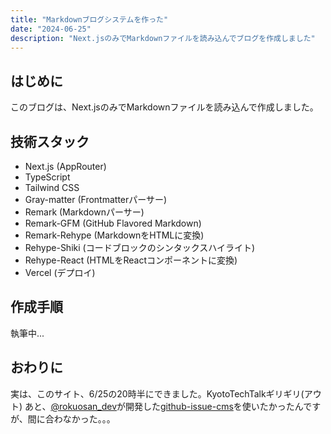 ```yaml
---
title: "Markdownブログシステムを作った"
date: "2024-06-25"
description: "Next.jsのみでMarkdownファイルを読み込んでブログを作成しました"
---
```


## はじめに

このブログは、Next.jsのみでMarkdownファイルを読み込んで作成しました。

## 技術スタック
- Next.js (AppRouter)
- TypeScript
- Tailwind CSS
- Gray-matter (Frontmatterパーサー)
- Remark (Markdownパーサー)
- Remark-GFM (GitHub Flavored Markdown)
- Remark-Rehype (MarkdownをHTMLに変換)
- Rehype-Shiki (コードブロックのシンタックスハイライト)
- Rehype-React (HTMLをReactコンポーネントに変換)
- Vercel (デプロイ)

## 作成手順
執筆中...

## おわりに

実は、このサイト、6/25の20時半にできました。KyotoTechTalkギリギリ(アウト)
あと、[@rokuosan_dev](https://github.com/rokuosan_dev)が開発した[github-issue-cms](https://github.com/rokuosan/github-issue-cms)を使いたかったんですが、間に合わなかった。。。
